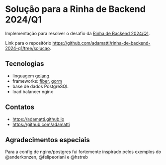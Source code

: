 # Solução para a Rinha de Backend 2024/Q1

Implementação para resolver o desafio da [Rinha de Backend 2024/Q1](https://github.com/zanfranceschi/rinha-de-backend-2024-q1).

Link para o repositório https://github.com/adamatti/rinha-de-backend-2024-q1/tree/solucao.

## Tecnologias

- linguagem [golang](https://go.dev/).
- frameworks: [fiber](https://github.com/gofiber/fiber), [gorm](https://gorm.io/index.html)
- base de dados PostgreSQL
- load balancer nginx


## Contatos

- https://adamatti.github.io
- https://github.com/adamatti

## Agradecimentos especiais

Para a config de nginx/postgres fui fortemente inspirado pelos exemplos do @anderkonzen, @felipeoriani e @hstreb